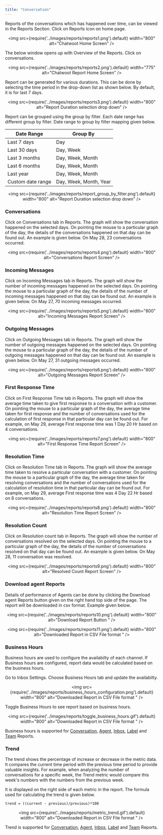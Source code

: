 ```yaml
---
title: "Conversation"
---
```


Reports of the conversations which has happened over time, can be viewed in the Reports Section.
Click on Reports icon on home page.

<div align="center">

<img src={require('../images/reports/reports1.png').default} width="800" alt="Chatwoot Home Screen" />

</div>

The below window opens up with Overview of the Reports. Click on conversations.

<div align="center">

<img src={require('../images/reports/reports2.png').default} width="775" alt="Chatwoot Report Home Screen" />

</div>

Report can be generated for various durations. This can be done by selecting the time period in the drop-down list as shown below. By default, it is for last 7 days.

<div align="center">

<img src={require('../images/reports/reports3.png').default} width="800" alt="Report Duration selection drop down" />

</div>

Report can be grouped using the group by filter. Each date range has different group by filter. Date range to group by filter mapping given below.

| Date Range        | Group By               |
| ----------------- | ---------------------- |
| Last 7 days       | Day                    |
| Last 30 days      | Day, Week              |
| Last 3 months     | Day, Week, Month       |
| Last 6 months     | Day, Week, Month       |
| Last year         | Day, Week, Month       |
| Custom date range | Day, Week, Month, Year |

<div align="center">

<img src={require('../images/reports/report_group_by_filter.png').default} width="800" alt="Report Duration selection drop down" />

</div>

### Conversations

Click on Conversations tab in Reports. The graph will show the conversation happened on the selected days. On pointing the mouse to a particular graph of the day, the details of the conversations happened on that day can be found out. An example is given below. On May 28, 23 conversations occurred.

<div align="center">

<img src={require('../images/reports/reports4.png').default} width="800" alt="Conversations Report Screen" />

</div>

### Incoming Messages

Click on Incoming Messages tab in Reports. The graph will show the number of incoming messages happened on the selected days. On pointing the mouse to a particular graph of the day, the details of the number of incoming messages happened on that day can be found out. An example is given below. On May 27, 70 incoming messages occurred.

<div align="center">

<img src={require('../images/reports/reports5.png').default} width="800" alt="Incoming Messages Report Screen" />

</div>

### Outgoing Messages

Click on Outgoing Messages tab in Reports. The graph will show the number of outgoing messages happened on the selected days. On pointing the mouse to a particular graph of the day, the details of the number of outgoing messages happened on that day can be found out. An example is given below. On May 27, 31 outgoing messages occurred.

<div align="center">

<img src={require('../images/reports/reports6.png').default} width="800" alt="Outgoing Messages Report Screen" />

</div>

### First Response Time

Click on First Response Time tab in Reports. The graph will show the average time taken to give first response to a conversation with a customer. On pointing the mouse to a particular graph of the day, the average time taken for first response and the number of conversations used for the calculation of first response in that particular day can be found out. For example, on May 29, average First response time was 1 Day 20 Hr based on 4 conversations.

<div align="center">

<img src={require('../images/reports/reports7.png').default} width="800" alt="First Response Time Report Screen" />

</div>

### Resolution Time

Click on Resolution Time tab in Reports. The graph will show the average time taken to resolve a particular conversation with a customer. On pointing the mouse to a particular graph of the day, the average time taken for resolving conversations and the number of conversations used for the calculation of resolution time in that particular day can be found out. For example, on May 29, average First response time was 4 Day 22 Hr based on 8 conversations.

<div align="center">

<img src={require('../images/reports/reports8.png').default} width="800" alt="Resolution Time Report Screen" />

</div>

### Resolution Count

Click on Resolution count tab in Reports. The graph will show the number of conversations resolved on the selected days. On pointing the mouse to a particular graph of the day, the details of the number of conversations resolved on that day can be found out. An example is given below. On May 28, 11 conversation was resolved.

<div align="center">

<img src={require('../images/reports/reports9.png').default} width="800" alt="Resolved Count Report Screen" />

</div>

### Download agent Reports

Details of performance of Agents can be done by clicking the Download agent Reports button given on the right hand top side of the page.
The report will be downloaded in csv format. Example given below.

<div align="center">

<img src={require('../images/reports/reports10.png').default} width="800" alt="Download Report Button " />

</div>

<div align="center">

<img src={require('../images/reports/reports11.png').default} width="800" alt="Downloaded Report in CSV File format " />

</div>

### Business Hours

Business hours are used to configure the availabilty of each channel. If Business hours are configured, report data would be calculated based on the business hours.

Go to Inbox Settings. Choose Business Hours tab and update the availabilty.

<div align="center">

<img src={require('../images/reports/business_hours_configuration.png').default} width="800" alt="Downloaded Report in CSV File format " />

</div>

Toggle Business Hours to see report based on business hours.

<div align="center">

<img src={require('../images/reports/toggle_business_hours.gif').default} width="800" alt="Downloaded Report in CSV File format " />

</div>

Business hours is supported for [Conversation](http://localhost:3001/docs/user-guide/features/reports/conversation), [Agent](http://localhost:3001/docs/user-guide/features/reports/agent), [Inbox](http://localhost:3001/docs/user-guide/features/reports/inbox), [Label](http://localhost:3001/docs/user-guide/features/reports/label) and [Team](http://localhost:3001/docs/user-guide/features/reports/team) Reports.

### Trend

The trend shows the percentage of increase or decrease in the metric data. It compares the current time period with the previous time period to provide valuable insights. For example, when analyzing the number of conversations for a specific week, the Trend metric would compare this week's numbers with the numbers from the previous week.

It is displayed on the right side of each metric in the report. The formula used for calculating the trend is given below.

`trend = ((current - previous)/previous)*100`

<div align="center">

<img src={require('../images/reports/metric_trend.gif').default} width="800" alt="Downloaded Report in CSV File format " />

</div>

Trend is supported for [Conversation](http://localhost:3001/docs/user-guide/features/reports/conversation), [Agent](http://localhost:3001/docs/user-guide/features/reports/agent), [Inbox](http://localhost:3001/docs/user-guide/features/reports/inbox), [Label](http://localhost:3001/docs/user-guide/features/reports/label) and [Team](http://localhost:3001/docs/user-guide/features/reports/team) Reports.
